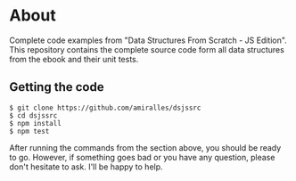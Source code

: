 # About
Complete code examples from "Data Structures From Scratch - JS Edition".
This repository contains the complete source code form all data
structures from the ebook and their unit tests.

## Getting the code
```
$ git clone https://github.com/amiralles/dsjssrc
$ cd dsjssrc
$ npm install
$ npm test
```

After running the commands from the section above, you should be ready to go. However, if something goes bad or you have any question, please don't hesitate to ask. I'll be happy to help.
